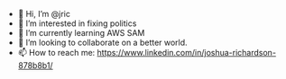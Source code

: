 - 👋 Hi, I’m @jric
- 👀 I’m interested in fixing politics
- 🌱 I’m currently learning AWS SAM
- 💞️ I’m looking to collaborate on a better world.
- 📫 How to reach me:  https://www.linkedin.com/in/joshua-richardson-878b8b1/

<!---
jric/jric is a ✨ special ✨ repository because its `README.md` (this file) appears on your GitHub profile.
You can click the Preview link to take a look at your changes.
--->
